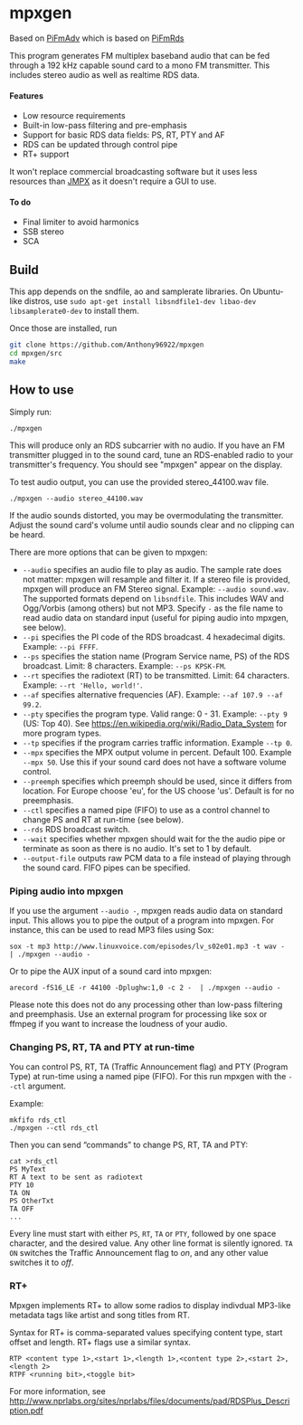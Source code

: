 # mpxgen
Based on [PiFmAdv](https://github.com/miegl/PiFmAdv) which is based on [PiFmRds](https://github.com/ChristopheJacquet/PiFmRds)

This program generates FM multiplex baseband audio that can be fed through a 192 kHz capable sound card to a mono FM transmitter. This includes stereo audio as well as realtime RDS data.

#### Features
- Low resource requirements
- Built-in low-pass filtering and pre-emphasis
- Support for basic RDS data fields: PS, RT, PTY and AF
- RDS can be updated through control pipe
- RT+ support

It won't replace commercial broadcasting software but it uses less resources than [JMPX](https://github.com/jontio/JMPX) as it doesn't require a GUI to use.

#### To do
- Final limiter to avoid harmonics
- SSB stereo
- SCA

## Build
This app depends on the sndfile, ao and samplerate libraries. On Ubuntu-like distros, use `sudo apt-get install libsndfile1-dev libao-dev libsamplerate0-dev` to install them.

Once those are installed, run
```sh
git clone https://github.com/Anthony96922/mpxgen
cd mpxgen/src
make
```

## How to use
Simply run:
```
./mpxgen
```
This will produce only an RDS subcarrier with no audio. If you have an FM transmitter plugged in to the sound card, tune an RDS-enabled radio to your transmitter's frequency. You should see "mpxgen" appear on the display.

To test audio output, you can use the provided stereo_44100.wav file.
```
./mpxgen --audio stereo_44100.wav
```
If the audio sounds distorted, you may be overmodulating the transmitter. Adjust the sound card's volume until audio sounds clear and no clipping can be heard.

There are more options that can be given to mpxgen:
* `--audio` specifies an audio file to play as audio. The sample rate does not matter: mpxgen will resample and filter it. If a stereo file is provided, mpxgen will produce an FM Stereo signal. Example: `--audio sound.wav`. The supported formats depend on `libsndfile`. This includes WAV and Ogg/Vorbis (among others) but not MP3. Specify `-` as the file name to read audio data on standard input (useful for piping audio into mpxgen, see below).
* `--pi` specifies the PI code of the RDS broadcast. 4 hexadecimal digits. Example: `--pi FFFF`.
* `--ps` specifies the station name (Program Service name, PS) of the RDS broadcast. Limit: 8 characters. Example: `--ps KPSK-FM`.
* `--rt` specifies the radiotext (RT) to be transmitted. Limit: 64 characters. Example:  `--rt 'Hello, world!'`.
* `--af` specifies alternative frequencies (AF). Example:  `--af 107.9 --af 99.2`.
* `--pty` specifies the program type. Valid range: 0 - 31. Example: `--pty 9` (US: Top 40). See https://en.wikipedia.org/wiki/Radio_Data_System for more program types.
* `--tp` specifies if the program carries traffic information.  Example `--tp 0`.
* `--mpx` specifies the MPX output volume in percent. Default 100. Example `--mpx 50`. Use this if your sound card does not have a software volume control.
* `--preemph` specifies which preemph should be used, since it differs from location. For Europe choose 'eu', for the US choose 'us'. Default is for no preemphasis.
* `--ctl` specifies a named pipe (FIFO) to use as a control channel to change PS and RT at run-time (see below).
* `--rds` RDS broadcast switch.
* `--wait` specifies whether mpxgen should wait for the the audio pipe or terminate as soon as there is no audio. It's set to 1 by default.
* `--output-file` outputs raw PCM data to a file instead of playing through the sound card. FIFO pipes can be specified.

### Piping audio into mpxgen
If you use the argument `--audio -`, mpxgen reads audio data on standard input. This allows you to pipe the output of a program into mpxgen. For instance, this can be used to read MP3 files using Sox:
```
sox -t mp3 http://www.linuxvoice.com/episodes/lv_s02e01.mp3 -t wav -  | ./mpxgen --audio -
```
Or to pipe the AUX input of a sound card into mpxgen:
```
arecord -fS16_LE -r 44100 -Dplughw:1,0 -c 2 -  | ./mpxgen --audio -
```

Please note this does not do any processing other than low-pass filtering and preemphasis. Use an external program for processing like sox or ffmpeg if you want to increase the loudness of your audio.

### Changing PS, RT, TA and PTY at run-time
You can control PS, RT, TA (Traffic Announcement flag) and PTY (Program Type) at run-time using a named pipe (FIFO). For this run mpxgen with the `--ctl` argument.

Example:
```
mkfifo rds_ctl
./mpxgen --ctl rds_ctl
```
Then you can send “commands” to change PS, RT, TA and PTY:
```
cat >rds_ctl
PS MyText
RT A text to be sent as radiotext
PTY 10
TA ON
PS OtherTxt
TA OFF
...
```
Every line must start with either `PS`, `RT`, `TA` or `PTY`, followed by one space character, and the desired value. Any other line format is silently ignored. `TA ON` switches the Traffic Announcement flag to *on*, and any other value switches it to *off*.

### RT+
Mpxgen implements RT+ to allow some radios to display indivdual MP3-like metadata tags like artist and song titles from RT.

Syntax for RT+ is comma-separated values specifying content type, start offset and length. RT+ flags use a similar syntax.
```
RTP <content type 1>,<start 1>,<length 1>,<content type 2>,<start 2>,<length 2>
RTPF <running bit>,<toggle bit>
```
For more information, see http://www.nprlabs.org/sites/nprlabs/files/documents/pad/RDSPlus_Description.pdf
